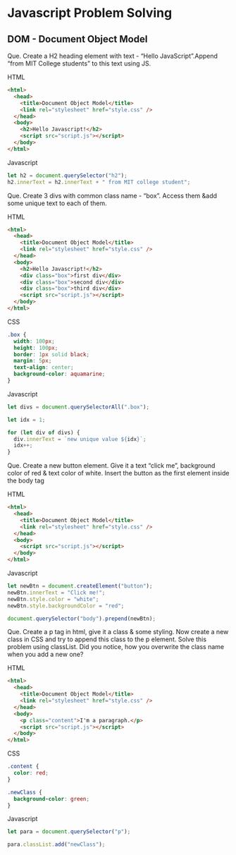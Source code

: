 # Javascript Problem Solving

## DOM - Document Object Model

Que. Create a H2 heading element with text - “Hello JavaScript”.Append “from MIT College students” to this text using JS.

HTML

```html
<html>
  <head>
    <title>Document Object Model</title>
    <link rel="stylesheet" href="style.css" />
  </head>
  <body>
    <h2>Hello Javascript!</h2>
    <script src="script.js"></script>
  </body>
</html>
```

Javascript

```javascript
let h2 = document.querySelector("h2");
h2.innerText = h2.innerText + " from MIT college student";
```

Que. Create 3 divs with common class name - “box”. Access them &add some unique text to each of them.

HTML

```html
<html>
  <head>
    <title>Document Object Model</title>
    <link rel="stylesheet" href="style.css" />
  </head>
  <body>
    <h2>Hello Javascript!</h2>
    <div class="box">first div</div>
    <div class="box">second div</div>
    <div class="box">third div</div>
    <script src="script.js"></script>
  </body>
</html>
```

CSS

```css
.box {
  width: 100px;
  height: 100px;
  border: 1px solid black;
  margin: 5px;
  text-align: center;
  background-color: aquamarine;
}
```

Javascript

```javascript
let divs = document.querySelectorAll(".box");

let idx = 1;

for (let div of divs) {
  div.innerText = `new unique value ${idx}`;
  idx++;
}
```

Que. Create a new button element. Give it a text “click me”, background color of red & text color of white.
Insert the button as the first element inside the body tag

HTML

```html
<html>
  <head>
    <title>Document Object Model</title>
    <link rel="stylesheet" href="style.css" />
  </head>
  <body>
    <script src="script.js"></script>
  </body>
</html>
```

Javascript

```javascript
let newBtn = document.createElement("button");
newBtn.innerText = "Click me!";
newBtn.style.color = "white";
newBtn.style.backgroundColor = "red";

document.querySelector("body").prepend(newBtn);
```

Que. Create a p tag in html, give it a class & some styling.
Now create a new class in CSS and try to append this class to the p element.
Solve this problem using classList.
Did you notice, how you overwrite the class name when you add a new one?

HTML

```html
<html>
  <head>
    <title>Document Object Model</title>
    <link rel="stylesheet" href="style.css" />
  </head>
  <body>
    <p class="content">I'm a paragraph.</p>
    <script src="script.js"></script>
  </body>
</html>
```

CSS

```css
.content {
  color: red;
}

.newClass {
  background-color: green;
}
```

Javascript

```javascript
let para = document.querySelector("p");

para.classList.add("newClass");
```
